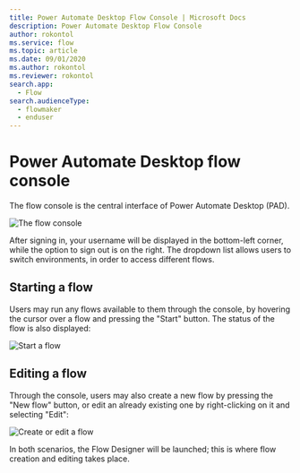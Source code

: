 ```yaml
---
title: Power Automate Desktop Flow Console | Microsoft Docs
description: Power Automate Desktop Flow Console
author: rokontol
ms.service: flow
ms.topic: article
ms.date: 09/01/2020
ms.author: rokontol
ms.reviewer: rokontol
search.app: 
  - Flow
search.audienceType: 
  - flowmaker
  - enduser
---
```


# Power Automate Desktop flow console

The flow console is the central interface of Power Automate Desktop (PAD).

![The flow console](../media/flow-console.png)

After signing in, your username will be displayed in the bottom-left corner, while the option to sign out is on the right. The dropdown list allows users to switch environments, in order to access different flows.

## Starting a flow

Users may run any flows available to them through the console, by hovering the cursor over a flow and pressing the "Start" button. The status of the flow is also displayed:

![Start a flow](../media/start-flow.png)

## Editing a flow

Through the console, users may also create a new flow by pressing the "New flow" button, or edit an already existing one by right-clicking on it and selecting "Edit":

![Create or edit a flow](../media/create-edit-flow.png)

In both scenarios, the Flow Designer will be launched; this is where flow creation and editing takes place.
